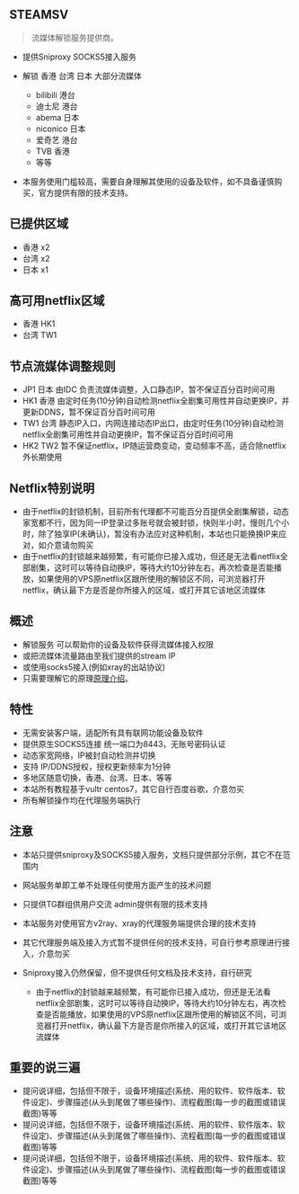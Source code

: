## STEAMSV 

> 流媒体解锁服务提供商。

- 提供Sniproxy SOCKS5接入服务

- 解锁 香港 台湾 日本 大部分流媒体
  * bilibili 港台
  * 迪士尼 港台
  * abema 日本
  * niconico 日本
  * 爱奇艺 港台
  * TVB 香港
  * 等等

- 本服务使用门槛较高，需要自身理解其使用的设备及软件，如不具备谨慎购买，官方提供有限的技术支持。

## 已提供区域
  - 香港 x2
  - 台湾 x2
  - 日本 x1

## 高可用netflix区域
  - 香港 HK1
  - 台湾 TW1

## 节点流媒体调整规则

  - JP1 日本 由IDC 负责流媒体调整，入口静态IP，暂不保证百分百时间可用
  - HK1 香港 由定时任务(10分钟)自动检测netflix全剧集可用性并自动更换IP，并更新DDNS，暂不保证百分百时间可用
  - TW1 台湾 静态IP入口，内网连接动态IP出口，由定时任务(10分钟)自动检测netflix全剧集可用性并自动更换IP，暂不保证百分百时间可用
  - HK2 TW2 暂不保证netflix，IP随运营商变动，变动频率不高，适合除netflix外长期使用

## Netflix特别说明

- 由于netflix的封锁机制，目前所有代理都不可能百分百提供全剧集解锁，动态家宽都不行，因为同一IP登录过多账号就会被封锁，快则半小时，慢则几个小时，除了独享IP(未确认)，暂没有办法应对这种机制，本站也只能换换IP来应对，如介意请勿购买
- 由于netflix的封锁越来越频繁，有可能你已接入成功，但还是无法看netflix全部剧集，这时可以等待自动换IP，等待大约10分钟左右，再次检查是否能播放，如果使用的VPS原netflix区跟所使用的解锁区不同，可浏览器打开netflix，确认最下方是否是你所接入的区域，或打开其它该地区流媒体

## 概述

- 解锁服务 可以帮助你的设备及软件获得流媒体接入权限
- 或把流媒体流量路由至我们提供的stream IP
- 或使用socks5接入(例如xray的出站协议)
- 只需要理解它的原理[原理介绍](principle.md)。

## 特性

- 无需安装客户端，适配所有具有联网功能设备及软件
- 提供原生SOCKS5连接 统一端口为8443，无账号密码认证
- 动态家宽网络，IP被封自动检测并切换
- 支持 IP/DDNS授权，授权更新频率为1分钟
- 多地区随意切换，香港、台湾、日本、等等
- 本站所有教程基于vultr centos7，其它自行百度谷歌，介意勿买
- 所有解锁操作均在代理服务端执行

## 注意

- 本站只提供sniproxy及SOCKS5接入服务，文档只提供部分示例，其它不在范围内
- 网站服务单即工单不处理任何使用方面产生的技术问题
- 只提供TG群组供用户交流 admin提供有限的技术支持
- 本站服务对使用官方v2ray、xray的代理服务端提供合理的技术支持
- 其它代理服务端及接入方式暂不提供任何的技术支持，可自行参考原理进行接入，介意勿买
- Sniproxy接入仍然保留，但不提供任何文档及技术支持，自行研究

  * 由于netflix的封锁越来越频繁，有可能你已接入成功，但还是无法看netflix全部剧集，这时可以等待自动换IP，等待大约10分钟左右，再次检查是否能播放，如果使用的VPS原netflix区跟所使用的解锁区不同，可浏览器打开netflix，确认最下方是否是你所接入的区域，或打开其它该地区流媒体

## 重要的说三遍

- 提问说详细，包括但不限于，设备环境描述(系统、用的软件、软件版本、软件设定)、步骤描述(从头到尾做了哪些操作)、流程截图(每一步的截图或错误截图)等等
- 提问说详细，包括但不限于，设备环境描述(系统、用的软件、软件版本、软件设定)、步骤描述(从头到尾做了哪些操作)、流程截图(每一步的截图或错误截图)等等
- 提问说详细，包括但不限于，设备环境描述(系统、用的软件、软件版本、软件设定)、步骤描述(从头到尾做了哪些操作)、流程截图(每一步的截图或错误截图)等等
